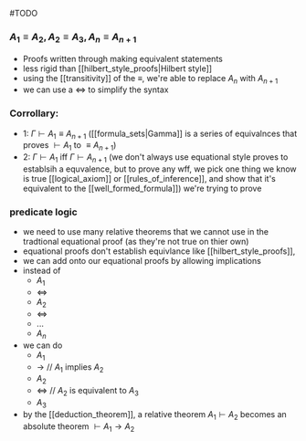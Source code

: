#TODO 
### $A_{1}\equiv A_{2}, A_{2}\equiv A_{3}, A_{n}\equiv A_{n+1}$
- Proofs written through making equivalent statements
- less rigid than [[hilbert_style_proofs|Hilbert style]]
- using the [[transitivity]] of the $\equiv$, we're able to replace $A_{n}$ with $A_{n+1}$
- we can use a $\Leftrightarrow$ to simplify the syntax 

### Corrollary:
- 1: $\Gamma \vdash A_{1} \equiv A_{n+1}$ ([[formula_sets|Gamma]] is a series of equivalnces that proves $\vdash A_{1}$ to $\equiv A_{n+1}$)
- 2:  $\Gamma \vdash A_{1}$ iff  $\Gamma \vdash A_{n+1}$ (we don't always use equational style proves to establsih a equvalence, but to prove any wff, we pick one thing we know is true [[logical_axiom]] or [[rules_of_inference]], and show that it's equivalent to the [[well_formed_formula]]) we're trying to prove


### predicate logic
- we need to use many relative theorems that we cannot use in the tradtional equational proof (as they're not true on thier own)
- equational proofs don't establish equivlance like [[hilbert_style_proofs]],
- we can add onto our equational proofs by allowing implications
- instead of
	- $A_{1}$
	- <=>
	- $A_{2}$
	- <=>
	- ...
	- $A_{n}$
- we can do 
	- $A_{1}$
	- $\rightarrow$ // $A_{1}$ implies $A_{2}$
	- $A_{2}$
	- <=> // $A_{2}$ is equivalent to $A_{3}$
	- $A_{3}$ 
- by the [[deduction_theorem]], a relative theorem $A_1 \vdash A_2$ becomes an absolute theorem $\vdash A_1 \rightarrow A_2$  